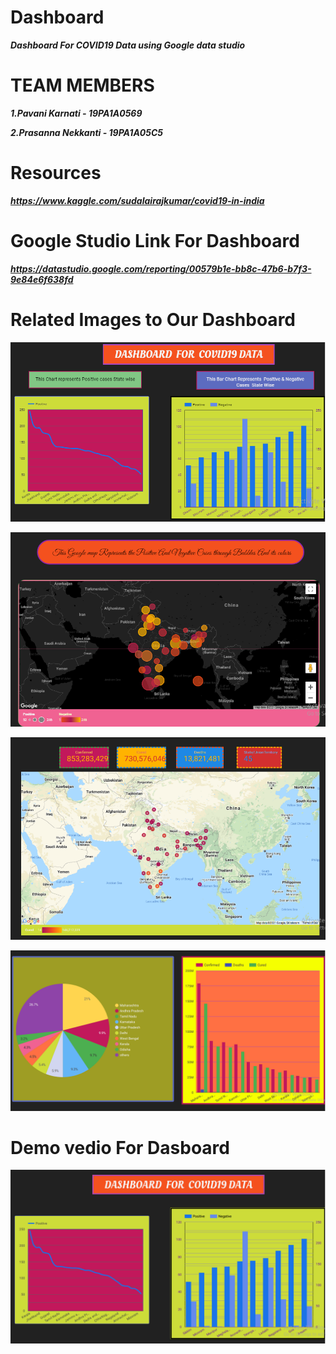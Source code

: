 # Dashboard
<b><i>Dashboard For COVID19 Data using Google data studio</i></b>

# TEAM MEMBERS

<b><i>1.Pavani Karnati - 19PA1A0569
  
  2.Prasanna Nekkanti - 19PA1A05C5 </i><b>

# Resources

<i>https://www.kaggle.com/sudalairajkumar/covid19-in-india</i>

# Google Studio Link For Dashboard

<i>https://datastudio.google.com/reporting/00579b1e-bb8c-47b6-b7f3-9e84e6f638fd</i>

# Related Images to Our Dashboard

![Dashboard](https://github.com/19PA1A0569/Dashboard/blob/main/2021-05-04%20(8).png)

![Dashboard](https://github.com/19PA1A0569/Dashboard/blob/main/2021-05-04%20(5).png)

![Dashboard](https://github.com/19PA1A0569/Dashboard/blob/main/2021-04-19%20(5).png)

![Dashboard](https://github.com/19PA1A0569/Dashboard/blob/main/2021-04-19%20(6).png)

# Demo vedio For Dasboard
[![Game](https://github.com/19PA1A0569/Dashboard/blob/main/2021-04-19%20(7).png)](https://youtu.be/pav0J1pAq4I)
